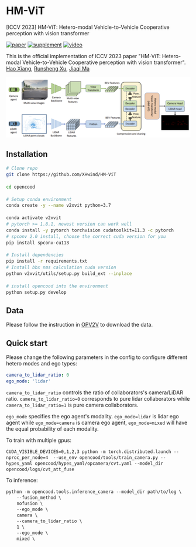 # HM-ViT
[ICCV 2023] HM-ViT: Hetero-modal Vehicle-to-Vehicle Cooperative perception with vision transformer

[![paper](https://img.shields.io/badge/arXiv-Paper-<COLOR>.svg)](https://arxiv.org/abs/2304.10628)
[![supplement](https://img.shields.io/badge/Supplementary-Material-red)](https://arxiv.org/abs/2304.10628)
[![video](https://img.shields.io/badge/Video-Presentation-F9D371)]()

This is the official implementation of ICCV 2023 paper "HM-ViT: Hetero-modal Vehicle-to-Vehicle Cooperative perception with vision transformer".
[Hao Xiang](https://xhwind.github.io/), [Runsheng Xu](https://derrickxunu.github.io/), [Jiaqi Ma](https://mobility-lab.seas.ucla.edu/)

![teaser](imgs/hm-vit.png)

## Installation
```bash
# Clone repo
git clone https://github.com/XHwind/HM-ViT

cd opencood

# Setup conda environment
conda create -y --name v2xvit python=3.7

conda activate v2xvit
# pytorch >= 1.8.1, newest version can work well
conda install -y pytorch torchvision cudatoolkit=11.3 -c pytorch
# spconv 2.0 install, choose the correct cuda version for you
pip install spconv-cu113

# Install dependencies
pip install -r requirements.txt
# Install bbx nms calculation cuda version
python v2xvit/utils/setup.py build_ext --inplace

# install opencood into the environment
python setup.py develop
```


## Data
Please follow the instruction in [OPV2V](https://github.com/DerrickXuNu/OpenCOOD) to download the data. 

## Quick start

Please change the following parameters in the config to configure different hetero modes and ego types:
```yaml
camera_to_lidar_ratio: 0
ego_mode: 'lidar'
```
`camera_to_lidar_ratio` controls the ratio of collaborators's camera/LiDAR ratio. `camera_to_lidar_ratio=0` corresponds to pure lidar collaborators while `camera_to_lidar_ratio=1` is pure camera collaborators. 

`ego_mode` specifies the ego agent's modality. `ego_mode=lidar` is lidar ego agent while `ego_mode=camera` is camera ego agent, `ego_mode=mixed` will have the equal probability of each modality.  

To train with multiple gpus:
```
CUDA_VISIBLE_DEVICES=0,1,2,3 python -m torch.distributed.launch --nproc_per_node=4  --use_env opencood/tools/train_camera.py --hypes_yaml opencood/hypes_yaml/opcamera/cvt.yaml --model_dir opencood/logs/cvt_att_fuse
```

To inference: 
```
python -m opencood.tools.inference_camera --model_dir path/to/log \
    --fusion_method \
    nofusion \
    --ego_mode \
    camera \
    --camera_to_lidar_ratio \
    1 \
    --ego_mode \
    mixed \
```
